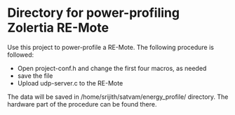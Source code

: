 Directory for power-profiling Zolertia RE-Mote
==============================================

Use this project to power-profile a RE-Mote. The following procedure
is followed:

  - Open project-conf.h and change the first four macros, as needed
  - save the file
  - Upload udp-server.c to the RE-Mote

The data will be saved in /home/srijith/satvam/energy_profile/ 
directory. The hardware part of the procedure can be found there.
